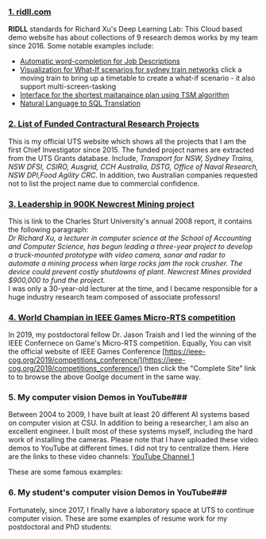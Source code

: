 ### [1. ridll.com](http://ridll.com) ###
**RIDLL** standards for Richard Xu's Deep Learning Lab: This Cloud based demo website has about collections of 9 research demos works by my team since 2016. Some notable examples include:  
* [Automatic word-completion for Job Descriptions](http://ridll.com/jobgenerator/)  
* [Visualization for What-If scenarios for sydney train networks](http://ridll.com/foresight/) click a moving train to bring up a timetable to create a what-if scenario - it also support multi-screen-tasking
* [Interface for the shortest maitanaince plan using TSM algorithm](http://ridll.com/activequery/)
* [Natural Language to SQL Translation](http://ridll.com/nlp2sql/) 

### [2. List of Funded Contractural Research Projects](https://profiles.uts.edu.au/YiDa.Xu/grants) ###
This is my official UTS website which shows all the projects that I am the first Chief Investigator since 2015. The funded project names are extracted from the UTS Grants database. Include, *Transport for NSW, Sydney Trains, NSW DFSI, CSIRO, Ausgrid, CCH Australia, DSTG, Office of Naval Research, NSW DPI,Food Agility CRC*. In addition, two Australian companies requested not to list the project name due to commercial confidence.

### [3. Leadership in 900K Newcrest Mining project](https://cdn.csu.edu.au/__data/assets/pdf_file/0005/2930594/AR08.pdf) ###
This is link to the Charles Sturt University's annual 2008 report, it contains the following paragraph:  
*Dr Richard Xu, a lecturer in computer science at the School of Accounting and Computer Science, has begun leading a three-year project to develop a truck-mounted prototype with video camera, sonar and radar to automate a mining process when large rocks jam the rock crusher. The device could prevent costly shutdowns of plant. Newcrest Mines provided $900,000 to fund the project.*
<br>
I was only a 30-year-old lecturer at the time, and I became responsible for a huge industry research team composed of associate professors!

### [4. World Champian in IEEE Games Micro-RTS competition](https://sites.google.com/site/micrortsaicompetition/competition-results/2019-cog-results) ###
In 2019, my postdoctoral fellow Dr. Jason Traish and I led the winning of the IEEE Confernece on Game's Micro-RTS competition. Equally, You can visit the official website of IEEE Games Conference [https://ieee-cog.org/2019/competitions_conference/](https://ieee-cog.org/2019/competitions_conference/) then click the "Complete Site" link to to browse the above Goolge document in the same way.

### 5. My computer vision Demos in YouTube###
Between 2004 to 2009, I have built at least 20 different AI systems based on computer vision at CSU. In addition to being a researcher, I am also an excellent engineer. I built most of these systems myself, including the hard work of installing the cameras. Please note that I have uploaded these video demos to YouTube at different times. I did not try to centralize them. Here are the links to these video channels:
[YouTube Channel 1](https://www.youtube.com/channel/UC-k-IImevvnN1J6fYhJMA4Q)

These are some famous examples:

### 6. My student's computer vision Demos in YouTube###
Fortunately, since 2017, I finally have a laboratory space at UTS to continue computer vision. These are some examples of resume work for my postdoctoral and PhD students:

